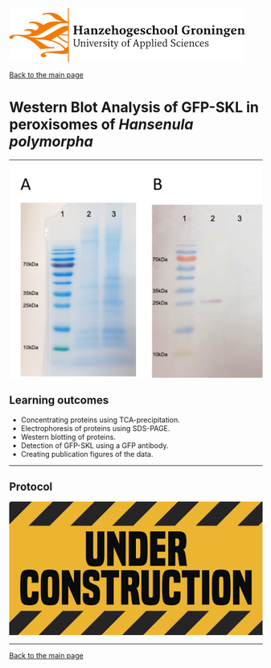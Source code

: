 ![Hanze](../hanze/hanze.png)

[Back to the main page](../index.md)

# Western Blot Analysis of GFP-SKL in peroxisomes of *Hansenula polymorpha*

---

![Pic](./pics/impression.png)

## Learning outcomes
- Concentrating proteins using TCA-precipitation.
- Electrophoresis of proteins using SDS-PAGE.
- Western blotting of proteins.
- Detection of GFP-SKL using a GFP antibody.
- Creating publication figures of the data.

---
## Protocol

![Under construction](./pics/under_construction.jpg)



--- 

[Back to the main page](../index.md)

<script src="https://cdn.mathjax.org/mathjax/latest/MathJax.js?config=TeX-AMS-MML_HTMLorMML" type="text/javascript"></script>